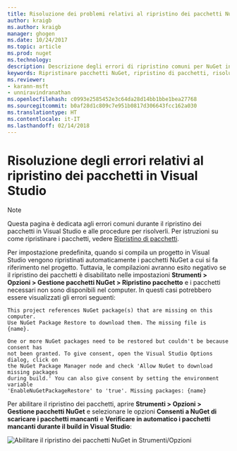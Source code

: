 ```yaml
---
title: Risoluzione dei problemi relativi al ripristino dei pacchetti NuGet in Visual Studio | Microsoft Docs
author: kraigb
ms.author: kraigb
manager: ghogen
ms.date: 10/24/2017
ms.topic: article
ms.prod: nuget
ms.technology: 
description: Descrizione degli errori di ripristino comuni per NuGet in Visual Studio e di come risolverli.
keywords: Ripristinare pacchetti NuGet, ripristino di pacchetti, risoluzione dei problemi, risolvere problemi
ms.reviewer:
- karann-msft
- unniravindranathan
ms.openlocfilehash: c0993e2585452e3c64da28d14bb1bbe1bea27768
ms.sourcegitcommit: b0af28d1c809c7e951b0817d306643fcc162a030
ms.translationtype: HT
ms.contentlocale: it-IT
ms.lasthandoff: 02/14/2018
---
```

# <a name="troubleshooting-package-restore-errors-in-visual-studio"></a>Risoluzione degli errori relativi al ripristino dei pacchetti in Visual Studio

> [!Note]
> Questa pagina è dedicata agli errori comuni durante il ripristino dei pacchetti in Visual Studio e alle procedure per risolverli. Per istruzioni su come ripristinare i pacchetti, vedere [Ripristino di pacchetti](../consume-packages/package-restore.md#enabling-and-disabling-package-restore).

Per impostazione predefinita, quando si compila un progetto in Visual Studio vengono ripristinati automaticamente i pacchetti NuGet a cui si fa riferimento nel progetto. Tuttavia, le compilazioni avranno esito negativo se il ripristino dei pacchetti è disabilitato nelle impostazioni **Strumenti > Opzioni > Gestione pacchetti NuGet > Ripristino pacchetto** e i pacchetti necessari non sono disponibili nel computer. In questi casi potrebbero essere visualizzati gli errori seguenti:

```output
This project references NuGet package(s) that are missing on this computer.
Use NuGet Package Restore to download them. The missing file is {name}.
```

```output
One or more NuGet packages need to be restored but couldn't be because consent has
not been granted. To give consent, open the Visual Studio Options dialog, click on
the NuGet Package Manager node and check 'Allow NuGet to download missing packages
during build.' You can also give consent by setting the environment variable
'EnableNuGetPackageRestore' to 'true'. Missing packages: {name} 
```

Per abilitare il ripristino dei pacchetti, aprire **Strumenti > Opzioni > Gestione pacchetti NuGet** e selezionare le opzioni **Consenti a NuGet di scaricare i pacchetti mancanti** e **Verificare in automatico i pacchetti mancanti durante il build in Visual Studio**:

![Abilitare il ripristino dei pacchetti NuGet in Strumenti/Opzioni](../consume-packages/media/restore-01-autorestoreoptions.png)
